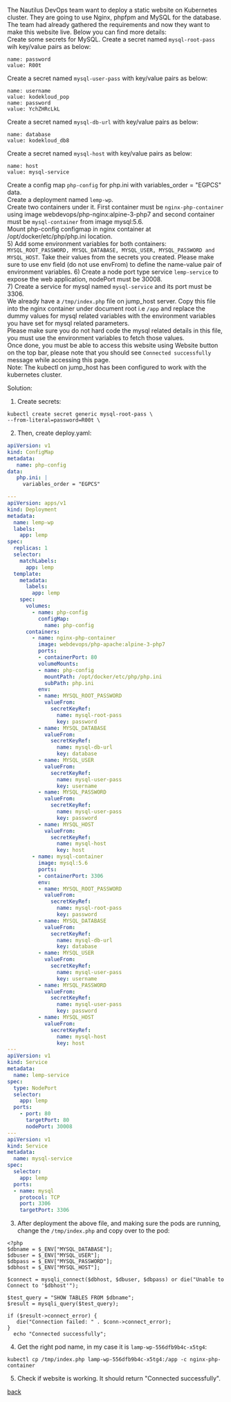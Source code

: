 The Nautilus DevOps team want to deploy a static website on Kubernetes cluster. They are going to use Nginx, phpfpm and MySQL for the database.  
The team had already gathered the requirements and now they want to make this website live. Below you can find more details:  
Create some secrets for MySQL.
Create a secret named `mysql-root-pass` wih key/value pairs as below:  
```
name: password
value: R00t
```
Create a secret named `mysql-user-pass` with key/value pairs as below:  
```
name: username
value: kodekloud_pop
name: password
value: YchZHRcLkL
```
Create a secret named `mysql-db-url` with key/value pairs as below:  
```
name: database
value: kodekloud_db8
```
Create a secret named `mysql-host` with key/value pairs as below:  
```
name: host
value: mysql-service
```
Create a config map `php-config` for php.ini with variables_order = "EGPCS" data.   
Create a deployment named `lemp-wp`.   
Create two containers under it. First container must be `nginx-php-container` using image webdevops/php-nginx:alpine-3-php7 and second container must be `mysql-container` from image mysql:5.6.  
Mount php-config configmap in nginx container at /opt/docker/etc/php/php.ini location.  
5) Add some environment variables for both containers:  
`MYSQL_ROOT_PASSWORD, MYSQL_DATABASE, MYSQL_USER, MYSQL_PASSWORD and MYSQL_HOST`. Take their values from the secrets you created. Please make sure to use env field (do not use envFrom) to define the name-value pair of environment variables.
6) Create a node port type service `lemp-service` to expose the web application, nodePort must be 30008.  
7) Create a service for mysql named `mysql-service` and its port must be 3306.  
We already have a `/tmp/index.php` file on jump_host server.
Copy this file into the nginx container under document root i.e `/app` and replace the dummy values for mysql related variables with the environment variables you have set for mysql related parameters.  
Please make sure you do not hard code the mysql related details in this file, you must use the environment variables to fetch those values.  
Once done, you must be able to access this website using Website button on the top bar, please note that you should see `Connected successfully` message while accessing this page.  
Note: The kubectl on jump_host has been configured to work with the kubernetes cluster.  

Solution:  
1. Create secrets:  
```
kubectl create secret generic mysql-root-pass \
--from-literal=password=R00t \
```
2. Then, create deploy.yaml:  
```yaml
apiVersion: v1
kind: ConfigMap
metadata:
   name: php-config
data:
   php.ini: |
     variables_order = "EGPCS" 

---
apiVersion: apps/v1
kind: Deployment
metadata:
  name: lemp-wp
  labels:
    app: lemp
spec:
  replicas: 1
  selector:
    matchLabels:
      app: lemp
  template:
    metadata:
      labels:
        app: lemp
    spec:
      volumes:
        - name: php-config
          configMap:
            name: php-config
      containers:
        - name: nginx-php-container
          image: webdevops/php-apache:alpine-3-php7
          ports:
          - containerPort: 80
          volumeMounts:
          - name: php-config
            mountPath: /opt/docker/etc/php/php.ini
            subPath: php.ini
          env:
          - name: MYSQL_ROOT_PASSWORD
            valueFrom:
              secretKeyRef:
                name: mysql-root-pass
                key: password
          - name: MYSQL_DATABASE
            valueFrom:
              secretKeyRef:
                name: mysql-db-url
                key: database
          - name: MYSQL_USER
            valueFrom:
              secretKeyRef:
                name: mysql-user-pass
                key: username
          - name: MYSQL_PASSWORD
            valueFrom:
              secretKeyRef:
                name: mysql-user-pass
                key: password
          - name: MYSQL_HOST
            valueFrom:
              secretKeyRef:
                name: mysql-host
                key: host
        - name: mysql-container
          image: mysql:5.6
          ports: 
          - containerPort: 3306
          env:
          - name: MYSQL_ROOT_PASSWORD
            valueFrom:
              secretKeyRef:
                name: mysql-root-pass
                key: password
          - name: MYSQL_DATABASE
            valueFrom:
              secretKeyRef:
                name: mysql-db-url
                key: database
          - name: MYSQL_USER
            valueFrom:
              secretKeyRef:
                name: mysql-user-pass
                key: username
          - name: MYSQL_PASSWORD
            valueFrom:
              secretKeyRef:
                name: mysql-user-pass
                key: password
          - name: MYSQL_HOST
            valueFrom:
              secretKeyRef:
                name: mysql-host
                key: host
---
apiVersion: v1
kind: Service
metadata:
  name: lemp-service
spec:
  type: NodePort
  selector:
    app: lemp
  ports:
    - port: 80
      targetPort: 80
      nodePort: 30008
---
apiVersion: v1
kind: Service
metadata:
  name: mysql-service
spec:
  selector:
    app: lemp
  ports:
  - name: mysql
    protocol: TCP
    port: 3306
    targetPort: 3306
```
3. After deployment the above file, and making sure the pods are running, change the `/tmp/index.php` and copy over to the pod:
```
<?php
$dbname = $_ENV["MYSQL_DATABASE"];
$dbuser = $_ENV["MYSQL_USER"];
$dbpass = $_ENV["MYSQL_PASSWORD"];
$dbhost = $_ENV["MYSQL_HOST"];

$connect = mysqli_connect($dbhost, $dbuser, $dbpass) or die("Unable to Connect to '$dbhost'");

$test_query = "SHOW TABLES FROM $dbname";
$result = mysqli_query($test_query);

if ($result->connect_error) {
   die("Connection failed: " . $conn->connect_error);
}
  echo "Connected successfully";
```
4. Get the right pod name, in my case it is `lamp-wp-556dfb9b4c-x5tg4`:
```
kubectl cp /tmp/index.php lamp-wp-556dfb9b4c-x5tg4:/app -c nginx-php-container
```
5. Check if website is working. It should return "Connected successfully".

[back](https://github.com/MederD/Kodekloud-Engineer-Tasks)
